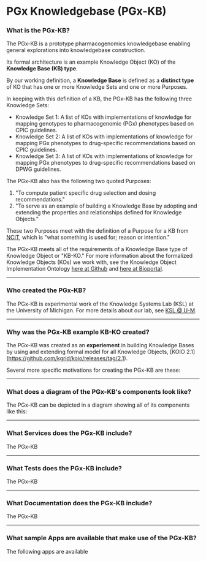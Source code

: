# PGx Knowledgebase (PGx-KB)

### What is the PGx-KB?

The PGx-KB is a prototype pharmacogenomics knowledgebase enabling general explorations into knowledgebase construction.

Its formal architecture is an example Knowledge Object (KO) of the **Knowledge Base (KB) type**.

By our working definition, a **Knowledge Base** is defined as a **distinct type** of KO that has one or more Knowledge Sets and one or more Purposes.

In keeping with this definition of a KB, the PGx-KB has the following three Knowledge Sets:

- Knowledge Set 1: A list of KOs with implementations of knowledge for mapping genotypes to pharmacogenomic (PGx) phenotypes based on CPIC guidelines.
- Knowledge Set 2: A list of KOs with implementations of knowledge for mapping PGx phenotypes to drug-specific recommendations based on CPIC guidelines.
- Knowledge Set 3: A list of KOs with implementations of knowledge for mapping PGx phenotypes to drug-specific recommendations based on DPWG guidelines.

The PGx-KB also has the following two quoted Purposes:

1. "To compute patient specific drug selection and dosing recommendations."
2. "To serve as an example of building a Knowledge Base by adopting and extending the properties and relationships defined for Knowledge Objects." 

These two Purposes meet with the definition of a Purpose for a KB from [NCIT](https://ontobee.org/ontology/NCIT?iri=http://purl.obolibrary.org/obo/NCIT_C25634), which is "what something is used for; reason or intention."   

The PGx-KB meets all of the requirements of a Knowledge Base type of Knowledge Object or "KB-KO." For more information about the formalized Knowledge Objects (KOs) we work with, see the Knowledge Object Implementation Ontology [here at Github](https://github.com/kgrid/koio) and [here at Bioportal](https://bioportal.bioontology.org/ontologies/KOIO).

- - - 

### Who created the PGx-KB?

The PGx-KB is experimental work of the Knowledge Systems Lab (KSL) at the University of Michigan. For more details about our lab, see [KSL @ U-M](https://knowledge-systems.lab.medicine.umich.edu/).

- - - 

### Why was the PGx-KB example KB-KO created?

The PGx-KB was created as an **experiement** in building Knowledge Bases by using and extending formal model for all Knowledge Objects, [KOIO 2.1] (https://github.com/kgrid/koio/releases/tag/2.1).

Several more specific motivations for creating the PGx-KB are these:

- - - 

### What does a diagram of the PGx-KB's components look like?

The PGx-KB can be depicted in a diagram showing all of its components like this:

- - - 

### What Services does the PGx-KB include?

The PGx-KB 

- - - 

### What Tests does the PGx-KB include?

The PGx-KB

- - -

### What Documentation does the PGx-KB include?

The PGx-KB

- - - 

### What sample Apps are available that make use of the PGx-KB?

The following apps are available

 

